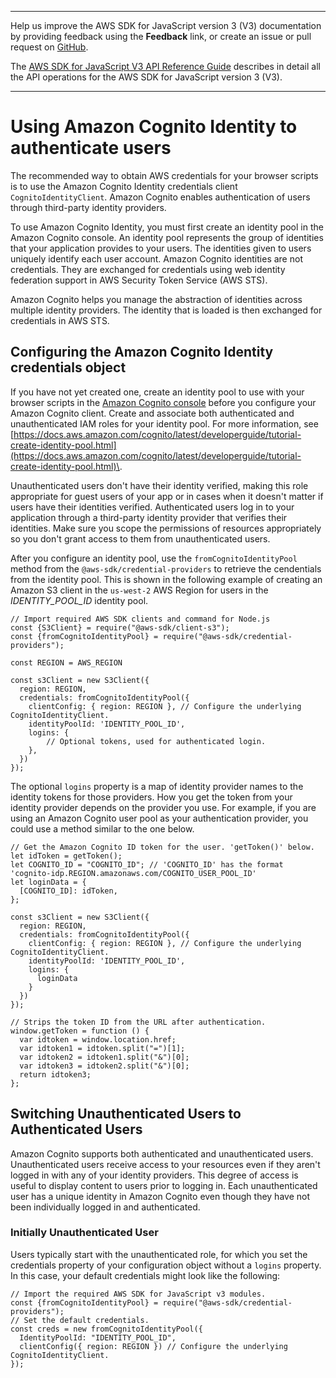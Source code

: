 --------

Help us improve the AWS SDK for JavaScript version 3 \(V3\) documentation by providing feedback using the **Feedback** link, or create an issue or pull request on [GitHub](https://github.com/awsdocs/aws-sdk-for-javascript-v3)\.

 The [AWS SDK for JavaScript V3 API Reference Guide](https://docs.aws.amazon.com/AWSJavaScriptSDK/v3/latest/index.html) describes in detail all the API operations for the AWS SDK for JavaScript version 3 \(V3\)\.

--------

# Using Amazon Cognito Identity to authenticate users<a name="loading-browser-credentials-cognito"></a>

The recommended way to obtain AWS credentials for your browser scripts is to use the Amazon Cognito Identity credentials client `CognitoIdentityClient`\. Amazon Cognito enables authentication of users through third\-party identity providers\.

To use Amazon Cognito Identity, you must first create an identity pool in the Amazon Cognito console\. An identity pool represents the group of identities that your application provides to your users\. The identities given to users uniquely identify each user account\. Amazon Cognito identities are not credentials\. They are exchanged for credentials using web identity federation support in AWS Security Token Service \(AWS STS\)\.

Amazon Cognito helps you manage the abstraction of identities across multiple identity providers\. The identity that is loaded is then exchanged for credentials in AWS STS\.

## Configuring the Amazon Cognito Identity credentials object<a name="browser-cognito-configuration"></a>

If you have not yet created one, create an identity pool to use with your browser scripts in the [Amazon Cognito console](https://console.aws.amazon.com/cognito) before you configure your Amazon Cognito client\. Create and associate both authenticated and unauthenticated IAM roles for your identity pool\. For more information, see [https://docs.aws.amazon.com/cognito/latest/developerguide/tutorial-create-identity-pool.html](https://docs.aws.amazon.com/cognito/latest/developerguide/tutorial-create-identity-pool.html)\.

Unauthenticated users don't have their identity verified, making this role appropriate for guest users of your app or in cases when it doesn't matter if users have their identities verified\. Authenticated users log in to your application through a third\-party identity provider that verifies their identities\. Make sure you scope the permissions of resources appropriately so you don't grant access to them from unauthenticated users\.

After you configure an identity pool, use the `fromCognitoIdentityPool` method from the `@aws-sdk/credential-providers` to retrieve the cendentials from the identity pool\. This is shown in the following example of creating an Amazon S3 client in the `us-west-2` AWS Region for users in the *IDENTITY\_POOL\_ID* identity pool\.

```
// Import required AWS SDK clients and command for Node.js
const {S3Client} = require("@aws-sdk/client-s3");
const {fromCognitoIdentityPool} = require("@aws-sdk/credential-providers");

const REGION = AWS_REGION               

const s3Client = new S3Client({
  region: REGION,
  credentials: fromCognitoIdentityPool({
    clientConfig: { region: REGION }, // Configure the underlying CognitoIdentityClient.
    identityPoolId: 'IDENTITY_POOL_ID',
    logins: {
        // Optional tokens, used for authenticated login.
    },
  })
});
```

The optional `logins` property is a map of identity provider names to the identity tokens for those providers\. How you get the token from your identity provider depends on the provider you use\. For example, if you are using an Amazon Cognito user pool as your authentication provider, you could use a method similar to the one below\.

```
// Get the Amazon Cognito ID token for the user. 'getToken()' below.
let idToken = getToken();
let COGNITO_ID = "COGNITO_ID"; // 'COGNITO_ID' has the format 'cognito-idp.REGION.amazonaws.com/COGNITO_USER_POOL_ID'
let loginData = {
  [COGNITO_ID]: idToken,
};

const s3Client = new S3Client({
  region: REGION,
  credentials: fromCognitoIdentityPool({
    clientConfig: { region: REGION }, // Configure the underlying CognitoIdentityClient.
    identityPoolId: 'IDENTITY_POOL_ID',
    logins: {
      loginData
    }
  })
});

// Strips the token ID from the URL after authentication.
window.getToken = function () {
  var idtoken = window.location.href;
  var idtoken1 = idtoken.split("=")[1];
  var idtoken2 = idtoken1.split("&")[0];
  var idtoken3 = idtoken2.split("&")[0];
  return idtoken3;
};
```

## Switching Unauthenticated Users to Authenticated Users<a name="browser-switching-unauthenticated-users"></a>

Amazon Cognito supports both authenticated and unauthenticated users\. Unauthenticated users receive access to your resources even if they aren't logged in with any of your identity providers\. This degree of access is useful to display content to users prior to logging in\. Each unauthenticated user has a unique identity in Amazon Cognito even though they have not been individually logged in and authenticated\.

### Initially Unauthenticated User<a name="browser-initially-unauthenticated-user"></a>

Users typically start with the unauthenticated role, for which you set the credentials property of your configuration object without a `logins` property\. In this case, your default credentials might look like the following:

```
// Import the required AWS SDK for JavaScript v3 modules.                   
const {fromCognitoIdentityPool} = require("@aws-sdk/credential-providers");
// Set the default credentials.
const creds = new fromCognitoIdentityPool({
  IdentityPoolId: "IDENTITY_POOL_ID",
  clientConfig({ region: REGION }) // Configure the underlying CognitoIdentityClient.
});
```